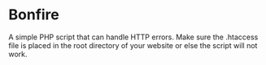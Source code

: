 # Bonfire
A simple PHP script that can handle HTTP errors.
Make sure the .htaccess file is placed in the root directory of your website or else the script will not work.
